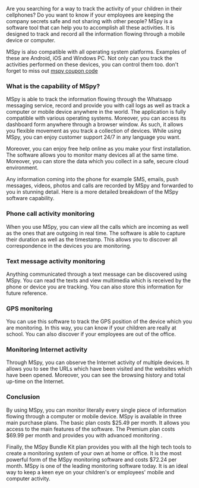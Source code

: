 Are you searching for a way to track the activity of your children in their cellphones? Do you want to know if your employees are keeping the company secrets safe and not sharing with other people? MSpy is a software tool that can help you to accomplish all these activities. It is designed to track and record all the information flowing through a mobile device or computer.

MSpy is also compatible with all operating system platforms. Examples of these are Android, iOS and Windows PC. Not only can you track the activities performed on these devices, you can control them too. don't forget to miss out <a href="https://spystart.com/coupon-code/">mspy coupon code</a>
<h3>What is the capability of MSpy?</h3>
MSpy is able to track the information flowing through the Whatsapp messaging service, record and provide you with call logs as well as track a computer or mobile device anywhere in the world. The application is fully compatible with various operating systems. Moreover, you can access its dashboard form anywhere through a browser window. As such, it allows you flexible movement as you track a collection of devices. While using MSpy, you can enjoy customer support 24/7 in any language you want.

Moreover, you can enjoy free help online as you make your first installation. The software allows you to monitor many devices all at the same time. Moreover, you can store the data which you collect in a safe, secure cloud environment.

Any information coming into the phone for example SMS, emails, push messages, videos, photos and calls are recorded by MSpy and forwarded to you in stunning detail. Here is a more detailed breakdown of the MSpy software capability.
<h3>Phone call activity monitoring</h3>
When you use MSpy, you can view all the calls which are incoming as well as the ones that are outgoing in real time. The software is able to capture their duration as well as the timestamp. This allows you to discover all correspondence in the devices you are monitoring.
<h3>Text message activity monitoring</h3>
Anything communicated through a text message can be discovered using MSpy. You can read the texts and view multimedia which is received by the phone or device you are tracking. You can also store this information for future reference.
<h3>GPS monitoring</h3>
You can use this software to track the GPS position of the device which you are monitoring. In this way, you can know if your children are really at school. You can also discover if your employees are out of the office.
<h3>Monitoring Internet activity</h3>
Through MSpy, you can observe the Internet activity of multiple devices. It allows you to see the URLs which have been visited and the websites which have been opened. Moreover, you can see the browsing history and total up-time on the Internet.
<h3>Conclusion</h3>
By using MSpy, you can monitor literally every single piece of information flowing through a computer or mobile device. MSpy is available in three main purchase plans. The basic plan costs $25.49 per month. It allows you access to the main features of the software. The Premium plan costs $69.99 per month and provides you with advanced monitoring .

Finally, the MSpy Bundle Kit plan provides you with all the high tech tools to create a monitoring system of your own at home or office. It is the most powerful form of the MSpy monitoring software and costs $72.24 per month. MSpy is one of the leading monitoring software today. It is an ideal way to keep a keen eye on your children's or employees' mobile and computer activity.
